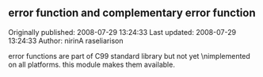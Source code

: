 ## error function and complementary error function 
Originally published: 2008-07-29 13:24:33 
Last updated: 2008-07-29 13:24:33 
Author: nirinA raseliarison 
 
error functions are part of C99 standard library but not yet\nimplemented on all platforms. this module makes them available.